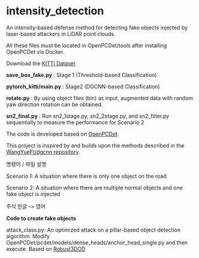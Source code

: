 # intensity_detection

An intensity-based defense method for detecting fake objects injected by laser-based attackers in LiDAR point clouds.


All these files must be located in OpenPCDet/tools after installing OpenPCDet via Docker.

Download the [KITTI Dataset](https://www.cvlibs.net/datasets/kitti/eval_object.php?obj_benchmark=2d)

**save_box_fake.py** : Stage 1 (Threshold-based Classification)

**pytorch_kitti/main.py** : Stage2 (DGCNN-based Classification)

**rotate.py** : By using object files (bin) as input, augmented data with random yaw direction rotation can be obtained.

**sn2_final.py** : Run sn2_1stage.py, sn2_2stage.py, and sn2_filter.py sequentially to measure the performance for Scenario 2



The code is developed based on [OpenPCDet](https://github.com/open-mmlab/OpenPCDet).

This project is inspired by and builds upon the methods described in the [WangYueFt/dgcnn repository](https://github.com/WangYueFt/dgcnn).

명령어 / 파일 설명

Scenario 1: A situation where there is only one object on the road

Scenario 2: A situation where there are multiple normal objects and one fake object is injected

주석 한글 -> 영어

**Code to create fake objects**

attack_class.py: An optimized attack on a pillar-based object detection algorithm.
Modify OpenPCDet/pcdet/models/dense_heads/anchor_head_single.py and then execute.
Based on [Robust3DOD](https://github.com/Eaphan/Robust3DOD)


